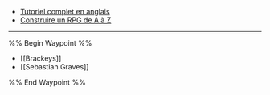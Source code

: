 * [Tutoriel complet en anglais](https://www.youtube.com/watch?v=gQmiqmxJMtA)
* [Construire un RPG de A à Z](https://www.youtube.com/playlist?list=PLiSlOaRBfgkcPAhYpGps16PT_9f28amXi)

----

%% Begin Waypoint %%
- [[Brackeys]]
- [[Sebastian Graves]]

%% End Waypoint %%